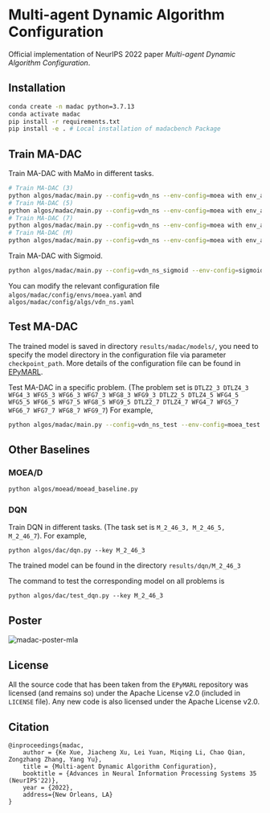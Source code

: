# Multi-agent Dynamic Algorithm Configuration

Official implementation of NeurIPS 2022 paper *Multi-agent Dynamic Algorithm Configuration*. 




## Installation

```bash
conda create -n madac python=3.7.13
conda activate madac
pip install -r requirements.txt
pip install -e . # Local installation of madacbench Package
```

## Train MA-DAC

Train MA-DAC with MaMo in different tasks.

```bash
# Train MA-DAC (3)
python algos/madac/main.py --config=vdn_ns --env-config=moea with env_args.key=M_2_46_3
# Train MA-DAC (5)
python algos/madac/main.py --config=vdn_ns --env-config=moea with env_args.key=M_2_46_5
# Train MA-DAC (7)
python algos/madac/main.py --config=vdn_ns --env-config=moea with env_args.key=M_2_46_7
# Train MA-DAC (M)
python algos/madac/main.py --config=vdn_ns --env-config=moea with env_args.key=M_2_46_357
```

Train MA-DAC with Sigmoid.

```bash
python algos/madac/main.py --config=vdn_ns_sigmoid --env-config=sigmoid_state
```

You can modify the relevant configuration file `algos/madac/config/envs/moea.yaml` and `algos/madac/config/algs/vdn_ns.yaml`

## Test MA-DAC

The trained model is saved in directory `results/madac/models/`, you need to specify the model directory in the configuration file via parameter `checkpoint_path`. More details of the configuration file can be found in [EPyMARL](https://github.com/uoe-agents/epymarl).

Test MA-DAC in a specific problem. (The problem set is `DTLZ2_3 DTLZ4_3 WFG4_3 WFG5_3 WFG6_3 WFG7_3 WFG8_3 WFG9_3 DTLZ2_5 DTLZ4_5 WFG4_5 WFG5_5 WFG6_5 WFG7_5 WFG8_5 WFG9_5 DTLZ2_7 DTLZ4_7 WFG4_7 WFG5_7 WFG6_7 WFG7_7 WFG8_7 WFG9_7`) For example,

```bash
python algos/madac/main.py --config=vdn_ns_test --env-config=moea_test with env_args.key=DTLZ2_3
```

## Other Baselines

### MOEA/D

```bash
python algos/moead/moead_baseline.py
```

### DQN

Train DQN in different tasks. (The task set is `M_2_46_3, M_2_46_5, M_2_46_7`). For example, 

```
python algos/dac/dqn.py --key M_2_46_3
```

The trained model can be found in the directory `results/dqn/M_2_46_3`

The command to test the corresponding model on all problems is

```
python algos/dac/test_dqn.py --key M_2_46_3
```

## Poster
![madac-poster-mla](https://user-images.githubusercontent.com/19886779/223068774-00f9c1e2-8851-45d9-b199-c3490834853a.png)

## License

All the source code that has been taken from the `EPyMARL` repository was licensed (and remains so) under the Apache License v2.0 (included in `LICENSE` file). Any new code is also licensed under the Apache License v2.0.

## Citation

```
@inproceedings{madac,
    author = {Ke Xue, Jiacheng Xu, Lei Yuan, Miqing Li, Chao Qian, Zongzhang Zhang, Yang Yu},
    title = {Multi-agent Dynamic Algorithm Configuration},
    booktitle = {Advances in Neural Information Processing Systems 35 (NeurIPS'22)},
    year = {2022},
    address={New Orleans, LA}
}
```
